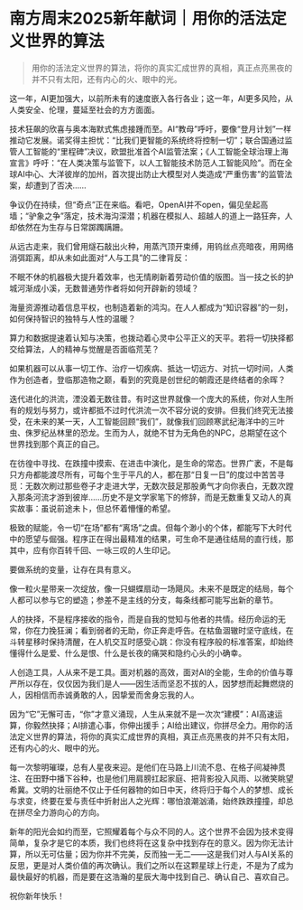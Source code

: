 # 南方周末2025新年献词｜用你的活法定义世界的算法

>用你的活法定义世界的算法，将你的真实汇成世界的真相，真正点亮黑夜的并不只有太阳，还有内心的火、眼中的光。

<p>
这一年，AI更加强大，以前所未有的速度嵌入各行各业；这一年，AI更多风险，从人类安全、伦理，蔓延至社会的方方面面。
</p>

<p>
技术狂飙的欣喜与奥本海默式焦虑接踵而至。AI“教母”呼吁，要像“登月计划”一样推动它发展。诺奖得主担忧：“比我们更智能的系统终将控制一切”；联合国通过监管人工智能的“里程碑”决议，欧盟批准首个AI监管法案；《人工智能全球治理上海宣言》呼吁：“在人类决策与监管下，以人工智能技术防范人工智能风险”。而在全球AI中心、大洋彼岸的加州，首次提出防止大模型对人类造成“严重伤害”的监管法案，却遭到了否决……
</p>

<p>
争议仍在持续，但“奇点”正在来临。看吧，OpenAI并不open，偏见垒起高墙；“驴象之争”落定，技术海沟深潜；机器在模拟人、超越人的道上一路狂奔，人却依然在为生存与日常踯躅蹒跚。
</p>

<p>
从远古走来，我们曾用燧石敲出火种，用蒸汽顶开束缚，用钨丝点亮暗夜，用网络消弭距离，却从未如此面对“人与工具”的二律背反：
</p>

<p>
不眠不休的机器极大提升着效率，也无情刷新着劳动价值的版图。当一技之长的护城河渐成小溪，无数普通劳作者将如何开辟新的领域？
</p>

<p>
海量资源推动着信息平权，也制造着新的鸿沟。在人人都成为“知识容器”的一刻，如何保持智识的独特与人性的温暖？
</p>

<p>
算力和数据提速着认知与决策，也拨动着心灵中公平正义的天平。若将一切抉择都交给算法，人的精神与觉醒是否面临荒芜？
</p>

<p>
如果机器可以从事一切工作、治疗一切疾病、抵达一切远方、对抗一切时间，人类作为创造者，登临那造物之巅，看到的究竟是创世纪的朝霞还是终结者的余晖？
</p>

<p>
迭代进化的洪流，湮没着无数往昔。有时这世界就像一个庞大的系统，你对人生所有的规划与努力，或许都抵不过时代洪流一次不容分说的安排。但我们终究无法接受，在未来的某一天，人工智能回顾“我们”，就像我们回顾寒武纪海洋中的三叶虫、侏罗纪丛林里的恐龙。生而为人，就绝不甘为无角色的NPC，总期望在这个世界找到那个真正的自己。
</p>

<p>
在彷徨中寻找、在跌撞中摸索、在进击中演化，是生命的常态。世界广袤，不是每只方舟都能渡尽所有，可每个生于平凡的人，都在那“日复一日”的度过中苦苦寻觅：无数次刷过那些卷子才走进大学，无数次鼓足那股勇气才向你表白，无数次蹚入那条河流才游到彼岸……历史不是文学家笔下的修辞，而是无数重复又动人的真实故事：虽说前途未卜，但总怀着懵懂的希望。
</p>

<p>
极致的赋能，令一切“在场”都有“离场”之虞。但每个渺小的个体，都能写下大时代中的愿望与倔强。程序正在得出最精准的结果，可生命不是通往结局的直行线，那其中，应有你百转千回、一咏三叹的人生印记。
</p>

<p>
要做系统的变量，让存在具有意义。
</p>

<p>
像一粒火星带来一次绽放，像一只蝴蝶扇动一场飓风。未来不是既定的结局，每个人都可以参与它的塑造；参差不是主线的分支，每条线都可能写出新的章节。
</p>

<p>
人的抉择，不是程序接收的指令，而是自我的觉知与他者的共情。经历命运的无常，你在力挽狂澜；看到弱者的无助，你正奔走呼告。在枯鱼涸辙时坚守底线，在斗转星移时保持清醒，在人机交互时感受心跳：你没有程序般的标准答案，却始终懂得什么是爱、什么是恨、什么是长夜的痛哭和隐约心头的小确幸。
</p>

<p>
人创造工具，人从来不是工具。面对机器的高效，面对AI的全能，生命的价值与尊严所以存在，仅仅因为我们是人——因生活而坚忍不拔的人，因梦想而起舞燃烧的人，因相信而赤诚勇敢的人，因挚爱而舍身忘我的人。
</p>

<p>
因为“它”无懈可击，“你”才意义涌现，人生从来就不是一次次“建模”：AI高速运算，你毅然抉择；AI排遣心事，你伸出援手；AI给出建议，你拼尽全力。用你的活法定义世界的算法，将你的真实汇成世界的真相，真正点亮黑夜的并不只有太阳，还有内心的火、眼中的光。
</p>

<p>
每一次黎明璀璨，总有人星夜来迎。是他们在马路上川流不息、在格子间凝神贯注、在田野中播下谷种，也是他们用肩膀扛起家庭、把背影投入风雨、以微笑眺望希冀。文明的壮丽绝不仅止于任何器物的如日中天，终将归于每个人的梦想、成长与求变，终要在爱与责任中折射出人之光辉：哪怕浪潮汹涌，始终跌跌撞撞，却总在拼尽全力游向心的方向。
</p>

<p>
新年的阳光会如约而至，它照耀着每个与众不同的人。这个世界不会因为技术变得简单，复杂才是它的本质，我们也终将在这复杂中找到存在的意义。因为你无法计算，所以无可估量；因为你并不完美，反而独一无二——这是我们对人与AI关系的反思，更是对人类价值的再次确认。我们之所以在这颗星球上行走，不是为了成为最快最好的机器，而是要在这浩瀚的星辰大海中找到自己、确认自己、喜欢自己。
</p>

<p>
祝你新年快乐！
</p>